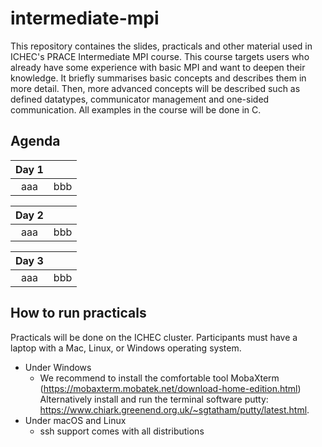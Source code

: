 intermediate-mpi
==================

<!-- Tags: [mpi] -->

This repository containes the slides, practicals and other material used in ICHEC's PRACE Intermediate MPI course. This course targets users who already have some experience with basic MPI and want to deepen their knowledge. It briefly summarises basic concepts and describes them in more detail. Then, more advanced concepts will be described such as defined datatypes, communicator management and one-sided communication. All examples in the course will be done in C. 

Agenda
------

| Day 1 |  |
|:-------:|--------:|
| aaa   | bbb   | 



| Day 2 |  |
|:-------:|--------:|
| aaa   | bbb   | 



| Day 3 |  |
|:-------:|--------:|
| aaa   | bbb   | 



How to run practicals
---------------------

Practicals will be done on the ICHEC cluster. Participants must have a laptop with a Mac, Linux, or Windows operating system.

* Under Windows 
    * We recommend to install the comfortable tool MobaXterm (https://mobaxterm.mobatek.net/download-home-edition.html) Alternatively  install and run the terminal software putty: https://www.chiark.greenend.org.uk/~sgtatham/putty/latest.html.
* Under macOS and Linux 
    * ssh support comes with all distributions 

